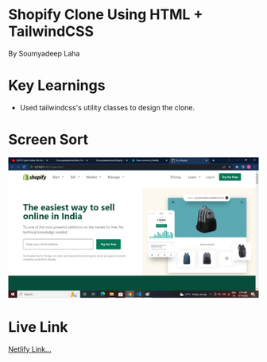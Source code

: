 # Shopify Clone Using HTML + TailwindCSS

By Soumyadeep Laha

# Key Learnings

- Used tailwindcss's utility classes to design the clone.

# Screen Sort

![](./Assets/Screen.jpg)

# Live Link

[Netlify Link...](https://soumyadeep-shopify-clone.netlify.app/)